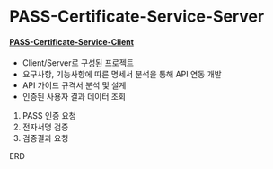 # PASS-Certificate-Service-Server
#### [PASS-Certificate-Service-Client ](https://github.com/gkdbssla97/PASS-Certificate-Service-Server/new/master?readme=1)
- Client/Server로 구성된 프로젝트
- 요구사항, 기능사항에 따른 명세서 분석을 통해 API 연동 개발
- API 가이드 규격서 분석 및 설계
- 인증된 사용자 결과 데이터 조회

1. PASS 인증 요청
2. 전자서명 검증
3. 검증결과 요청

ERD
